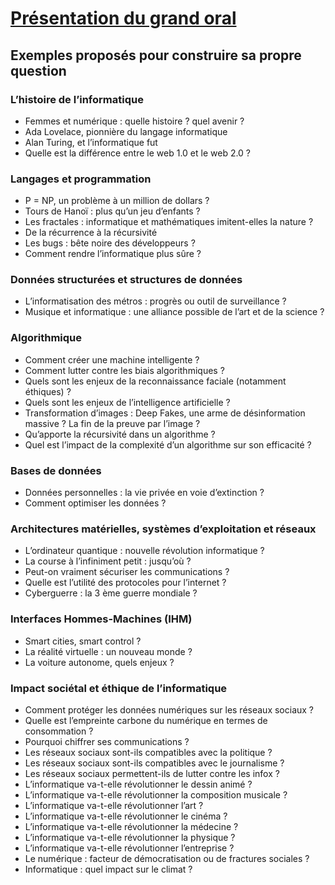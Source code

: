 # [Présentation du grand oral](https://eduscol.education.fr/729/presentation-du-grand-oral)

## Exemples proposés pour construire sa propre question

### L’histoire de l’informatique
* Femmes et numérique : quelle histoire ? quel avenir ?
* Ada Lovelace, pionnière du langage informatique
* Alan Turing, et l’informatique fut
* Quelle est la différence entre le web 1.0 et le web 2.0 ?

### Langages et programmation
* P = NP, un problème à un million de dollars ?
* Tours de Hanoï : plus qu’un jeu d’enfants ?
* Les fractales : informatique et mathématiques imitent-elles la nature ?
* De la récurrence à la récursivité
* Les bugs : bête noire des développeurs ?
* Comment rendre l’informatique plus sûre ?

### Données structurées et structures de données
* L’informatisation des métros : progrès ou outil de surveillance ?
* Musique et informatique : une alliance possible de l’art et de la science ?

### Algorithmique
* Comment créer une machine intelligente ?
* Comment lutter contre les biais algorithmiques ?
* Quels sont les enjeux de la reconnaissance faciale (notamment éthiques) ?
* Quels sont les enjeux de l’intelligence artificielle ?
* Transformation d’images : Deep Fakes, une arme de désinformation massive ? La fin
de la preuve par l’image ?
* Qu’apporte la récursivité dans un algorithme ?
* Quel est l’impact de la complexité d’un algorithme sur son efficacité ?

### Bases de données
* Données personnelles : la vie privée en voie d’extinction ?
* Comment optimiser les données ?

### Architectures matérielles, systèmes d’exploitation et réseaux
* L’ordinateur quantique : nouvelle révolution informatique ?
* La course à l’infiniment petit : jusqu’où ?
* Peut-on vraiment sécuriser les communications ?
* Quelle est l’utilité des protocoles pour l’internet ?
* Cyberguerre : la 3 ème guerre mondiale ?

### Interfaces Hommes-Machines (IHM)
* Smart cities, smart control ?
* La réalité virtuelle : un nouveau monde ?
* La voiture autonome, quels enjeux ?

### Impact sociétal et éthique de l’informatique
* Comment protéger les données numériques sur les réseaux sociaux ?
* Quelle est l’empreinte carbone du numérique en termes de consommation ?
* Pourquoi chiffrer ses communications ?
* Les réseaux sociaux sont-ils compatibles avec la politique ?
* Les réseaux sociaux sont-ils compatibles avec le journalisme ?
* Les réseaux sociaux permettent-ils de lutter contre les infox ?
* L’informatique va-t-elle révolutionner le dessin animé ?
* L’informatique va-t-elle révolutionner la composition musicale ?
* L’informatique va-t-elle révolutionner l’art ?
* L’informatique va-t-elle révolutionner le cinéma ?
* L’informatique va-t-elle révolutionner la médecine ?
* L’informatique va-t-elle révolutionner la physique ?
* L’informatique va-t-elle révolutionner l’entreprise ?
* Le numérique : facteur de démocratisation ou de fractures sociales ?
* Informatique : quel impact sur le climat ?
